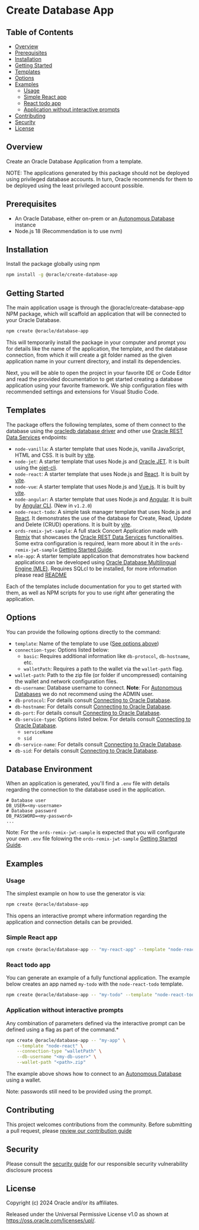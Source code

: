 # Create Database App <!-- omit in toc -->

## Table of Contents <!-- omit in toc -->

- [Overview](#overview)
- [Prerequisites](#prerequisites)
- [Installation](#installation)
- [Getting Started](#getting-started)
- [Templates](#templates)
- [Options](#options)
- [Examples](#examples)
  - [Usage](#usage)
  - [Simple React app](#simple-react-app)
  - [React todo app](#react-todo-app)
  - [Application without interactive prompts](#application-without-interactive-prompts)
- [Contributing](#contributing)
- [Security](#security)
- [License](#license)

## Overview

Create an Oracle Database Application from a template.

NOTE: The applications generated by this package should not be deployed using privileged database accounts. In turn, Oracle recommends for them to be deployed using the least privileged account possible.

## Prerequisites

- An Oracle Database, either on-prem or an [Autonomous Database](https://www.oracle.com/autonomous-database/) instance
- Node.js 18 (Recommendation is to use nvm)

## Installation

Install the package globally using npm

```sh
npm install -g @oracle/create-database-app
```

## Getting Started

The main application usage is through the @oracle/create-database-app NPM package, which will scaffold an application that will be connected to your Oracle Database.

```sh
npm create @oracle/database-app
```
This will temporarily install the package in your computer and prompt you for details like the name of the application, the template, and the database connection, from which it will create a git folder named as the given application name in your current directory, and install its dependencies.

Next, you will be able to open the project in your favorite IDE or Code Editor and read the provided documentation to get started creating a database application using your favorite framework. We ship configuration files with recommended settings and extensions for Visual Studio Code.

## Templates

The package offers the following templates, some of them connect to the database using the [oracledb database driver](https://github.com/oracle/node-oracledb) and other use [Oracle REST Data Services](https://www.oracle.com/database/technologies/appdev/rest.html) endpoints:

- `node-vanilla`: A starter template that uses Node.js, vanilla JavaScript, HTML and CSS. It is built by [vite](https://vitejs.dev/).
- `node-jet`: A starter template that uses Node.js and [Oracle JET](https://www.oracle.com/webfolder/technetwork/jet/index.html). It is built using the [ojet-cli](https://www.npmjs.com/package/@oracle/ojet-cli).
- `node-react`: A starter template that uses Node.js and [React](https://react.dev/). It is built by [vite](https://vitejs.dev/).
- `node-vue`: A starter template that uses Node.js and [Vue.js](https://vuejs.org/). It is built by [vite](https://vitejs.dev/).
- `node-angular`: A starter template that uses Node.js and [Angular](https://angular.dev/). It is built by [Angular CLI](https://github.com/angular/angular-cli). (New in `v1.2.0`)
- `node-react-todo`: A simple task manager template that uses Node.js and [React](https://react.dev/). It demonstrates the use of the database for Create, Read, Update and Delete (CRUD) operations. It is built by [vite](https://vitejs.dev/).
- `ords-remix-jwt-sample`: A full stack Concert Application made with [Remix](https://remix.run/) that showcases the [Oracle REST Data Services](https://www.oracle.com/database/technologies/appdev/rest.html) functionalities. Some extra configuration is required, learn more about it in the `ords-remix-jwt-sample` [Getting Started Guide](/templates/ords-remix-jwt-sample/README.md#getting-started).
- `mle-app`: A starter template application that demonstrates how backend applications can be developed using [Oracle Database Multilingual Engine (MLE)](https://docs.oracle.com/en/database/oracle/oracle-database/23/mlejs/introduction-to-mle.html). Requires SQLcl to be installed, for more information please read [README](/templates/mle-app/README.md)

Each of the templates include documentation for you to get started with them, as well as NPM scripts for you to use right after generating the application.

## Options

You can provide the following options directly to the command:

- `template`: Name of the template to use ([See options above](#templates))
- `connection-type`: Options listed below:
  - `basic`: Requires additional information like `db-protocol`, `db-hostname`, etc.
  - `walletPath`: Requires a path to the wallet via the `wallet-path` flag.
- `wallet-path`: Path to the zip file (or folder if uncompressed) containing the wallet and network configuration files.
- `db-username`: Database username to connect. **Note**: For [Autonomous Databases](https://www.oracle.com/autonomous-database/) we do not recommend using the ADMIN user.
- `db-protocol`: For details consult [Connecting to Oracle Database](https://node-oracledb.readthedocs.io/en/latest/user_guide/connection_handling.html).
- `db-hostname`: For details consult [Connecting to Oracle Database](https://node-oracledb.readthedocs.io/en/latest/user_guide/connection_handling.html).
- `db-port`: For details consult [Connecting to Oracle Database](https://node-oracledb.readthedocs.io/en/latest/user_guide/connection_handling.html).
- `db-service-type`: Options listed below. For details consult [Connecting to Oracle Database](https://node-oracledb.readthedocs.io/en/latest/user_guide/connection_handling.html).
  - `serviceName`
  - `sid`
- `db-service-name`: For details consult [Connecting to Oracle Database](https://node-oracledb.readthedocs.io/en/latest/user_guide/connection_handling.html).
- `db-sid`: For details consult [Connecting to Oracle Database](https://node-oracledb.readthedocs.io/en/latest/user_guide/connection_handling.html).

## Database Environment
When an application is generated, you'll find a `.env` file with details regarding the connection to the database used in the application.

```properties
# Database user
DB_USER=<my-username>
# Database password
DB_PASSWORD=<my-password>
...
```
Note: For the `ords-remix-jwt-sample` is expected that you will configurate your own `.env` file folowing the `ords-remix-jwt-sample` [Getting Started Guide](/templates/ords-remix-jwt-sample/README.md#getting-started).

## Examples

### Usage

The simplest example on how to use the generator is via:
```sh
npm create @oracle/database-app
```
This opens an interactive prompt where information regarding the application and connection details can be provided.

### Simple React app

```sh
npm create @oracle/database-app -- "my-react-app" --template "node-react"
```

### React todo app

You can generate an example of a fully functional application. The example below creates an app named `my-todo` with the `node-react-todo` template.

```sh
npm create @oracle/database-app -- "my-todo" --template "node-react-todo"
```

### Application without interactive prompts

Any combination of parameters defined via the interactive prompt can be defined using a flag as part of the command.*

```sh
npm create @oracle/database-app -- "my-app" \
    --template "node-react" \
    --connection-type "walletPath" \
    --db-username "<my-db-user>" \
    --wallet-path "<path>.zip"
```

The example above shows how to connect to an [Autonomous Database](https://www.oracle.com/autonomous-database/) using a wallet.

Note: passwords still need to be provided using the prompt.

## Contributing

This project welcomes contributions from the community. Before submitting a pull
request, please [review our contribution guide](./CONTRIBUTING.md)

## Security

Please consult the [security guide](./SECURITY.md) for our responsible security
vulnerability disclosure process

## License

Copyright (c) 2024 Oracle and/or its affiliates.

Released under the Universal Permissive License v1.0 as shown at
<https://oss.oracle.com/licenses/upl/>.
